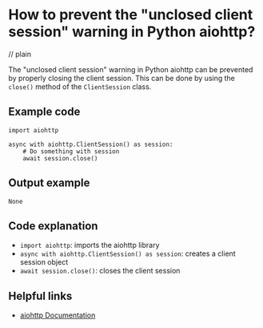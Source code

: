 # How to prevent the "unclosed client session" warning in Python aiohttp?
// plain

The "unclosed client session" warning in Python aiohttp can be prevented by properly closing the client session. This can be done by using the `close()` method of the `ClientSession` class.

## Example code

```
import aiohttp

async with aiohttp.ClientSession() as session:
    # Do something with session
    await session.close()
```

## Output example

```
None
```

## Code explanation

- `import aiohttp`: imports the aiohttp library
- `async with aiohttp.ClientSession() as session`: creates a client session object
- `await session.close()`: closes the client session

## Helpful links
- [aiohttp Documentation](https://docs.aiohttp.org/en/stable/)